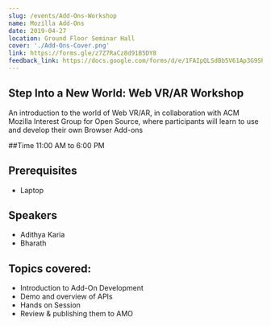 ```yaml
---
slug: /events/Add-Ons-Workshop
name: Mozilla Add-Ons
date: 2019-04-27
location: Ground Floor Seminar Hall
cover: './Add-Ons-Cover.png'
link: https://forms.gle/z7Z7RaCz8d91B5DY8
feedback_link: https://docs.google.com/forms/d/e/1FAIpQLSdBb5V61Ap3G9ShxGIkKG0QFYPYis4hazNfmDvM-QfVag8e1Q/viewform?usp=sf_link
---
```


## Step Into a New World: Web VR/AR Workshop
An introduction to the world of Web VR/AR, in collaboration with ACM Mozilla Interest Group for Open Source, where participants will learn to use and develop their own Browser Add-ons

##Time
11:00 AM to 6:00 PM

## Prerequisites
* Laptop

## Speakers
- Adithya Karia
- Bharath

## Topics covered:
* Introduction to Add-On Development
* Demo and overview of APIs
* Hands on Session
* Review & publishing them to AMO

